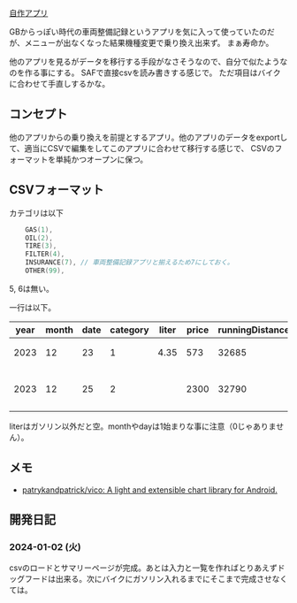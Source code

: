 [自作アプリ](%E8%87%AA%E4%BD%9C%E3%82%A2%E3%83%97%E3%83%AA)

GBからっぽい時代の車両整備記録というアプリを気に入って使っていたのだが、メニューが出なくなった結果機種変更で乗り換え出来ず。
まぁ寿命か。

他のアプリを見るがデータを移行する手段がなさそうなので、自分で似たようなのを作る事にする。
SAFで直接csvを読み書きする感じで。
ただ項目はバイクに合わせて手直しするかな。

## コンセプト

他のアプリからの乗り換えを前提とするアプリ。他のアプリのデータをexportして、適当にCSVで編集をしてこのアプリに合わせて移行する感じで、
CSVのフォーマットを単純かつオープンに保つ。

## CSVフォーマット

カテゴリは以下

```kotlin
    GAS(1),
    OIL(2),
    TIRE(3),
    FILTER(4),
    INSURANCE(7), // 車両整備記録アプリと揃えるため7にしておく。
    OTHER(99),
```

5, 6は無い。

一行は以下。

| year | month | date | category | liter | price | runningDistance | memo |
| ---- | ---- | ---- | ---- | ---- | ---- | ---- | ---- |
| 2023 | 12 | 23 | 1 | 4.35 | 573 | 32685 | ガソリンの例 |
| 2023 | 12 | 25 | 2 |  | 2300 | 32790 | オイル交換の例 |

literはガソリン以外だと空。monthやdayは1始まりな事に注意（0じゃありません）。


## メモ

- [patrykandpatrick/vico: A light and extensible chart library for Android.](https://github.com/patrykandpatrick/vico)

## 開発日記

### 2024-01-02 (火)

csvのロードとサマリーページが完成。あとは入力と一覧を作ればとりあえずドッグフードは出来る。次にバイクにガソリン入れるまでにそこまで完成させなくては。